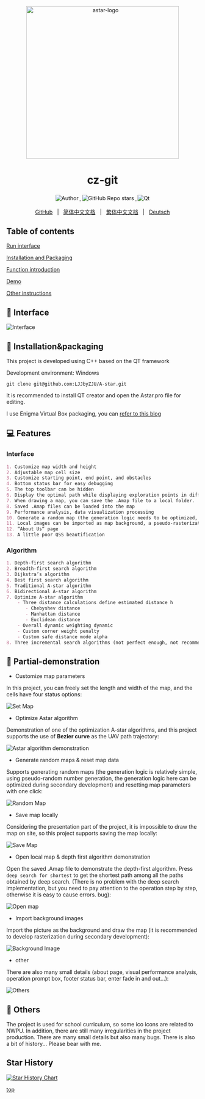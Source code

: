 <p align="center">
    <a target="_blank" href="https://github.com/LJJbyZJU/Astar">
        <img src="https://github.com/LJJbyZJU/Astar/blob/main/README/RDME_IMG/purchase.png" alt="astar-logo" width="400" data-width="400" data-height="400">
    </a>
</p>

<h1 align="center">cz-git</h1>

<p align="center">
    <a target="_blank" href="https://github.com/LJJbyZJU">
      <img style="display:inline-block;margin:0.2em;" alt="Author" src="https://img.shields.io/badge/Author-Junjie Li-blue.svg?logo=autoit&style=flat">
    </a>
    <a target="_blank" href="https://github.com/LJJbyZJU/Astar">
      <img style="display:inline-block;margin:0.2em;" alt="GitHub Repo stars" src="https://img.shields.io/github/stars/LJJbyZJU/Astar?style=social">
    </a>
    <a target="_blank" href="https://github.com/LJJbyZJU/Astar">
      <img style="display:inline-block;margin:0.2em;" alt="Qt" src="https://img.shields.io/badge/Framework-Qt-green.svg?logo=Qt&style=flat">
    </a>
</p>

<p align="center">
    <a href="https://github.com/LJJbyZJU/Astar">GitHub</a>
    &nbsp; | &nbsp;
    <a href="https://github.com/LJJbyZJU/Astar/blob/main/README/README.zh_CN.md">简体中文文档</a>
    &nbsp; | &nbsp;
    <a href="https://github.com/LJJbyZJU/Astar/blob/main/README/README.zh_TW.md">繁体中文文档</a>
    &nbsp; | &nbsp;
    <a href="https://github.com/LJJbyZJU/Astar/blob/main/README/README.de_DE.md">Deutsch</a>
</p>

## Table of contents

[Run interface](#Interface)

[Installation and Packaging](#Installation&packaging)

[Function introduction](#Features)

[Demo](#Partial-demonstration)

[Other instructions](#Other)

## 🤖 Interface

![Interface](./README/RDME_IMG/界面.jpg)

## 🚀 Installation&packaging

This project is developed using C++ based on the QT framework

Development environment: Windows

```
git clone git@github.com:LJJbyZJU/A-star.git
```

It is recommended to install QT creator and open the Astar.pro file for editing.

I use Enigma Virtual Box packaging, you can [refer to this blog](https://blog.csdn.net/qq_40994692/article/details/113880198)

## 💻 Features

### Interface

```markdown
1. Customize map width and height
2. Adjustable map cell size
3. Customize starting point, end point, and obstacles
4. Bottom status bar for easy debugging
5. The top toolbar can be hidden
6. Display the optimal path while displaying exploration points in different colors on the map
7. When drawing a map, you can save the .Amap file to a local folder.
8. Saved .Amap files can be loaded into the map
9. Performance analysis, data visualization processing
10. Generate a random map (the generation logic needs to be optimized, and it is not yet guaranteed that the generated map must have a feasible path)
11. Local images can be imported as map background, a pseudo-rasterization operation
12. “About Us” page
13. A little poor QSS beautification
```

### Algorithm

```markdown
1. Depth-first search algorithm
2. Breadth-first search algorithm
3. Dijkstra’s algorithm
4. Best first search algorithm
5. Traditional A-star algorithm
6. Bidirectional A-star algorithm
7. Optimize A-star algorithm
    - Three distance calculations define estimated distance h
       - Chebyshev distance
       - Manhattan distance
       - Euclidean distance
    - Overall dynamic weighting dynamic
    - Custom corner weight penalty
    - Custom safe distance mode alpha
8. Three incremental search algorithms (not perfect enough, not recommended)
```

## 🤝 Partial-demonstration

- Customize map parameters

In this project, you can freely set the length and width of the map, and the cells have four status options:

![Set Map](./README/RDME_IMG/Astar_gif/设置地图.gif)

- Optimize Astar algorithm

Demonstration of one of the optimization A-star algorithms, and this project supports the use of **Bezier curve** as the UAV path trajectory:

![Astar algorithm demonstration](./README/RDME_IMG/Astar_gif/A星&贝塞尔.gif)

- Generate random maps & reset map data

Supports generating random maps (the generation logic is relatively simple, using pseudo-random number generation, the generation logic here can be optimized during secondary development) and resetting map parameters with one click:

![Random Map](./README/RDME_IMG/Astar_gif/随机地图.gif)

- Save map locally

Considering the presentation part of the project, it is impossible to draw the map on site, so this project supports saving the map locally:

![Save Map](./README/RDME_IMG/Astar_gif/保存地图.gif)

- Open local map & depth first algorithm demonstration

Open the saved .Amap file to demonstrate the depth-first algorithm. Press `deep search for shortest` to get the shortest path among all the paths obtained by deep search. (There is no problem with the deep search implementation, but you need to pay attention to the operation step by step, otherwise it is easy to cause errors. bug):

![Open map](./README/RDME_IMG/Astar_gif/深搜.gif)

- Import background images

Import the picture as the background and draw the map (it is recommended to develop rasterization during secondary development):

![Background Image](./README/RDME_IMG/Astar_gif/打开&清除背景.gif)

- other

There are also many small details (about page, visual performance analysis, operation prompt box, footer status bar, enter fade in and out...):

![Others](./README/RDME_IMG/Astar_gif/其他.gif)

## 📝 Others

The project is used for school curriculum, so some ico icons are related to NWPU. In addition, there are still many irregularities in the project production. There are many small details but also many bugs. There is also a bit of history... Please bear with me.

## Star History

<a href="https://star-history.com/#LJJbyZJU/A-star&Date">
  <picture>
    <source media="(prefers-color-scheme: dark)" srcset="https://api.star-history.com/svg?repos=LJJbyZJU/A-star&type=Date&theme=dark" />
    <source media="(prefers-color-scheme: light)" srcset="https://api.star-history.com/svg?repos=LJJbyZJU/A-star&type=Date" />
    <img alt="Star History Chart" src="https://api.star-history.com/svg?repos=LJJbyZJU/A-star&type=Date" />
  </picture>
</a>

[top](#A-star)

